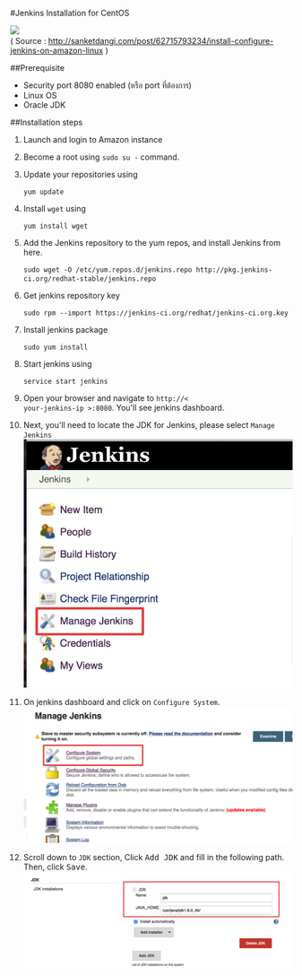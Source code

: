 #Jenkins Installation for CentOS

![](http://jenkins-ci.org/sites/default/files/jenkins_logo.png)  
( Source : http://sanketdangi.com/post/62715793234/install-configure-jenkins-on-amazon-linux )

##Prerequisite
  * Security port 8080 enabled (หรือ port ที่ต้องการ)
  * Linux OS
  * Oracle JDK
  
  ##Installation steps
1.  Launch and login to Amazon instance  

2.  Become a root using <code>sudo su -</code> command.

3.  Update your repositories using  

        yum update

4.  Install <code>wget</code> using  

        yum install wget
        
5.	Add the Jenkins repository to the yum repos, and install Jenkins from here.

		sudo wget -O /etc/yum.repos.d/jenkins.repo http://pkg.jenkins-ci.org/redhat-stable/jenkins.repo
		
6.	Get jenkins repository key

		sudo rpm --import https://jenkins-ci.org/redhat/jenkins-ci.org.key
		
7. 	Install jenkins package

		sudo yum install 
		
8.  Start jenkins using  

        service start jenkins
        
9.  Open your browser and navigate to <code>http://< your-jenkins-ip >:8080</code>. You'll see jenkins dashboard.

10. Next, you'll need to locate the JDK for Jenkins, please select `Manage Jenkins` 
![](img/jenkins-conf-1.png)

11. On jenkins dashboard and click on `Configure System`.
![](img/jenkins-conf-2.png)

12. Scroll down to `JDK` section, Click <kbd>Add JDK</kbd> and fill in the following path. Then, click <kbd>Save</kbd>.
![](img/jenkins-conf-3.png)




